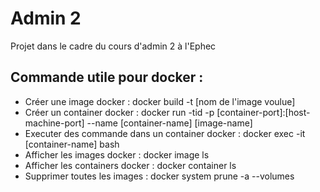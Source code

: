 # Admin 2

Projet dans le cadre du cours d'admin 2 à l'Ephec

## Commande utile pour docker :

* Créer une image docker : docker build -t [nom de l'image voulue]
* Créer un container docker : docker run -tid -p [container-port]:[host-machine-port] --name [container-name] [image-name]
* Executer des commande dans un container docker : docker exec -it [container-name] bash
* Afficher les images docker : docker image ls
* Afficher les containers docker : docker container ls
* Supprimer toutes les images : docker system prune -a --volumes
